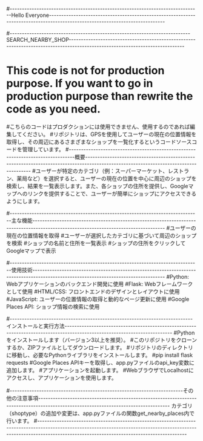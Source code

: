 #------------------------------------------------------------------------------Hello Everyone-----------------------------------------------------------------------------------------------------------------------------

#--------------------------------------------------------------------------SEARCH_NEARBY_SHOP-----------------------------------------------------------------------------------------------------------------------------
# This code is not for production purpose. If you want to go in production purpose than rewrite the code as you need.
#こちらのコードはプロダクションには使用できません、使用するのであれば編集してください。
#リポジトリは、GPSを使用してユーザーの現在の位置情報を取得し、その周辺にあるさまざまなショップを一覧化するというコードソースコードを管理しています。
#--------------------------------------------------------------------------------概要-------------------------------------------------------------------------------------------------------------------------------------
#ユーザーが特定のカテゴリ（例：スーパーマーケット、レストラン、薬局など）を選択すると、ユーザーの現在の位置を中心に周辺のショップを検索し、結果を一覧表示します。また、各ショップの住所を提供し、Googleマップへのリンクを提供することで、ユーザーが簡単にショップにアクセスできるようにします。

#------------------------------------------------------------------------------主な機能------------------------------------------------------------------------------------------------------------------------------------
#ユーザーの現在の位置情報を取得
#ユーザーが選択したカテゴリに基づいて周辺のショップを検索
#ショップの名前と住所を一覧表示
#ショップの住所をクリックしてGoogleマップで表示

#------------------------------------------------------------------------------使用技術------------------------------------------------------------------------------------------------------------------------------------
#Python: Webアプリケーションのバックエンド開発に使用
#Flask: Webフレームワークとして使用
#HTML/CSS: フロントエンドのデザインとレイアウトに使用
#JavaScript: ユーザーの位置情報の取得と動的なページ更新に使用
#Google Places API: ショップ情報の検索に使用

#---------------------------------------------------------------------------インストールと実行方法--------------------------------------------------------------------------------------------------------------------------
#Pythonをインストールします（バージョン3以上を推奨）。
#このリポジトリをクローンするか、ZIPファイルとしてダウンロードします。
#リポジトリのディレクトリに移動し、必要なPythonライブラリをインストールします。
#pip install flask requests
#Google Places APIキーを取得し、app.pyファイルのapi_key変数に追加します。
#アプリケーションを起動します。
#WebブラウザでLocalhostにアクセスし、アプリケーションを使用します。  

#-----------------------------------------------------------------------その他の注意事項------------------------------------------------------------------------------------------------------------------------------------
カテゴリ（shoptype）の追加や変更は、app.pyファイルの関数get_nearby_places内で行います。
#-------------------------------------------------------------------------------------------------------------------------------------------------------------------------------------------------------------------------

